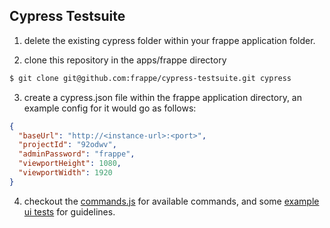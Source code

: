 ## Cypress Testsuite

1. delete the existing cypress folder within your frappe application folder.

2. clone this repository in the apps/frappe directory

```bash
$ git clone git@github.com:frappe/cypress-testsuite.git cypress

```

3. create a cypress.json file within the frappe application directory, an example config for it would go as follows:

```json
{
  "baseUrl": "http://<instance-url>:<port>",
  "projectId": "92odwv",
  "adminPassword": "frappe",
  "viewportHeight": 1080,
  "viewportWidth": 1920
}
```

4. checkout the [commands.js](support/commands.js) for available commands, and some [example ui tests](integration/) for guidelines.

